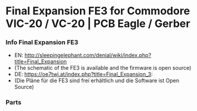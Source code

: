 # Final Expansion FE3 for Commodore VIC-20 / VC-20 | PCB Eagle / Gerber

### Info Final Expansion FE3
* EN: http://sleepingelephant.com/denial/wiki/index.php?title=Final_Expansion
* (The schematic of the FE3 is available and the firmware is open source) 
* DE: https://oe7twj.at/index.php?title=Final_Expansion_3:
* (Die Pläne für die FE3 sind frei erhältlich und die Software ist Open Source)

### Parts
